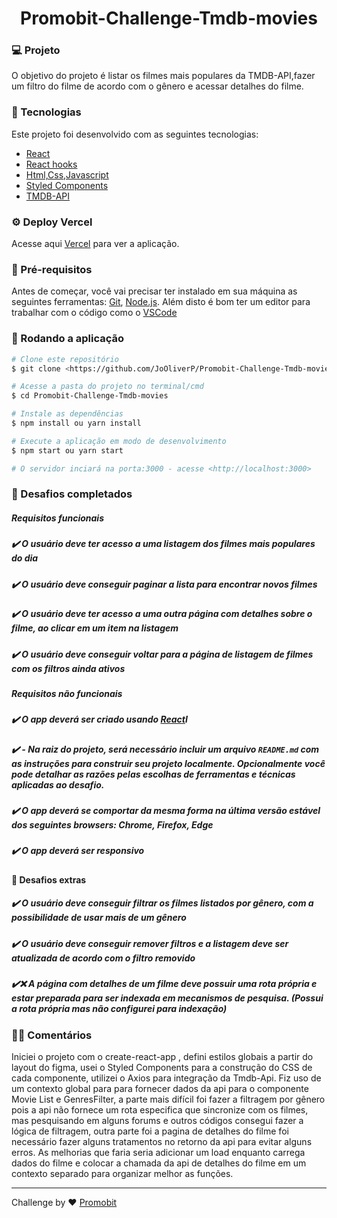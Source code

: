 <h1 align="center">
     Promobit-Challenge-Tmdb-movies
</h1>

###  💻 Projeto
O objetivo do projeto é listar os filmes mais populares da TMDB-API,fazer um filtro do filme de acordo com o gênero e acessar detalhes do filme.

### 🚀 Tecnologias
Este projeto foi desenvolvido com as seguintes tecnologias:
- [React](https://reactjs.org)
- [React hooks](https://reactjs.org/docs/hooks-intro.html)
- [Html,Css,Javascript](https://www.w3schools.com/)
- [Styled Components](https://styled-components.com/)
- [TMDB-API](https://developers.themoviedb.org/3/getting-started/introduction)

### ⚙️ Deploy Vercel
Acesse aqui [Vercel](https://promobit-challenge-tmdb-movies.vercel.app/)  para ver a aplicação.

###  🎲 Pré-requisitos

Antes de começar, você vai precisar ter instalado em sua máquina as seguintes ferramentas:
[Git](https://git-scm.com), [Node.js](https://nodejs.org/en/). 
Além disto é bom ter um editor para trabalhar com o código como o  [VSCode](https://code.visualstudio.com/)

### 🎲 Rodando a aplicação

```bash
# Clone este repositório
$ git clone <https://github.com/JoOliverP/Promobit-Challenge-Tmdb-movies>

# Acesse a pasta do projeto no terminal/cmd
$ cd Promobit-Challenge-Tmdb-movies

# Instale as dependências
$ npm install ou yarn install

# Execute a aplicação em modo de desenvolvimento
$ npm start ou yarn start

# O servidor inciará na porta:3000 - acesse <http://localhost:3000>
```

### 🧠 Desafios completados
#####  Requisitos funcionais
   ##### ✔️ O usuário deve ter acesso a uma listagem dos filmes mais populares do dia
   ##### ✔️ O usuário deve conseguir paginar a lista para encontrar novos filmes
   ##### ✔️ O usuário deve ter acesso a uma outra página com detalhes sobre o filme, ao clicar em um item na listagem
  ##### ✔️ O usuário deve conseguir voltar para a página de listagem de filmes com os filtros ainda ativos
 #####  Requisitos não funcionais
  ##### ✔️ O app deverá ser criado usando [React](https://reactjs.org/)I
  ##### ✔️ -   Na raiz do projeto, será necessário incluir um arquivo  `README.md`  com as instruções para construir seu projeto localmente. Opcionalmente você pode detalhar as razões pelas escolhas de ferramentas e técnicas aplicadas ao desafio.
  ##### ✔️ O app deverá se comportar da mesma forma na última versão estável dos seguintes browsers: Chrome, Firefox, Edge
  ##### ✔️ O app deverá ser responsivo
 
  #### 🎯 Desafios extras
   ##### ✔️ O usuário deve conseguir filtrar os filmes listados por gênero, com a possibilidade de usar mais de um gênero
   ##### ✔️ O usuário deve conseguir remover filtros e a listagem deve ser atualizada de acordo com o filtro removido
   ##### ✔️❌ A página com detalhes de um filme deve possuir uma rota própria e estar preparada para ser indexada em mecanismos de pesquisa. (Possui a rota própria mas não configurei para indexação)


### ✍🏻 Comentários
 Iniciei o projeto com o create-react-app , defini estilos globais a partir do layout do figma, usei o Styled Components para a construção do CSS de cada componente, utilizei o Axios para integração da Tmdb-Api.
  Fiz uso de um contexto global para para fornecer dados da api para o componente Movie List e GenresFilter, a parte mais difícil foi fazer a filtragem por gênero pois a api não fornece um rota especifica que sincronize com os filmes, mas pesquisando em alguns forums e outros códigos consegui fazer a lógica de filtragem, outra parte foi a pagina de detalhes do filme foi necessário fazer alguns tratamentos no retorno da api para evitar alguns erros. 
  As melhorias que faria seria adicionar um load enquanto carrega dados do filme e colocar a chamada da api de detalhes do filme em um contexto separado para organizar melhor as funções. 

---

Challenge by ♥ [Promobit]()
